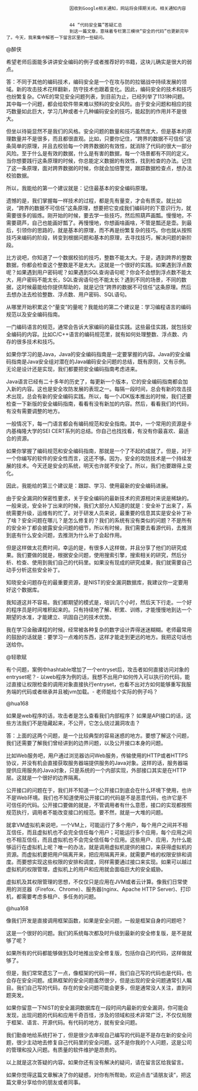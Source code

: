 
                            
                            因收到Google相关通知，网站将会择期关闭。相关通知内容
                            
                            
                            44 “代码安全篇”答疑汇总
                            到这一篇文章，意味着专栏第三模块“安全的代码”也更新完毕了。今天，我来集中解答一下留言区里的一些疑问。

@醉侠


希望老师后面能多讲讲安全编码的例子或者推荐好的书籍，这块儿确实是很大的弱点。


答：不同于其他的编码技术，编码安全是一个在攻与防的拉锯战中持续发展的领域。新的攻击技术花样翻新，防守技术也跟着变化。因此，编码安全的技术和技巧也纷繁复杂。CWE的常见安全问题列表，到目前为止，已经列举了1131种问题。其中每一个问题，都会给软件带来难以预料的安全风险。由于安全问题和相应的技巧数量如此巨大，学习几种或者十几种编码安全的技巧，能起到的作用并不是很大。

但坐以待毙显然不是我们的风格。安全问题的数量和技巧虽然庞大，但是基本的原理数量并不是很多，而且都很直观。比如，只要你记住，“跨界的数据不可信任”这条简单的原理，并且去校验每一个跨界数据的有效性，就消除了代码的很大一部分风险。至于什么是有效的数据，什么是有害的数据，每一个场景都有不同的定义。当你想要践行这条原理的时候，你总能定义数据的有效性，找到检查的办法。记住了这一条原理，面对跨界数据的时候，你就会加倍警觉，跟踪数据检查点，想办法校验数据。

所以，我能给的第一个建议就是：记住最基本的安全编码原理。

遗憾的是，我们掌握每一样技术的过程，都是先有量变，才会有质变。就比如说，“跨界的数据不可信任”这条原理，想要把它变成我们编码时的下意识行为，就需要很多的锻炼。刚开始的时候，要去学一些技巧，然后照葫芦画瓢。慢慢地，不需要葫芦，自己也能画好瓢了。再慢慢地，你想画啥画啥，不管是瓢还是壶。到最后，引领你的思路的，就是基本的原理，而不再是纷繁复杂的技巧。你也就从按照技巧来编码的阶段，转变到根据问题和基本的原理，去寻找技巧，解决问题的新阶段。

比方说吧，你知道了一个数据校验的技巧，整数不能太大。于是，遇到跨界的整数数据，你都会检查这个整数是不是太大。这就是一个很好的实践。如果遇到浮点数呢？如果遇到用户密码呢？如果遇到SQL查询语句呢？你会不会想到浮点数不能太大，用户密码不能太长，SQL查询语句也不能太长？遇到不同的场景，不同的数据，这时候最能给你提供帮助的，就是记住“跨界的数据不可信任”这条原理。然后去想办法去检验整数、浮点数、用户密码、SQL语句。

从哪里开始积累这个“量变”的量呢？我能给的第二个建议是：学习编程语言的编码规范以及安全编码指南。

一门编码语言的规范，通常会告诉大家编码的最佳实践。这些最佳实践，就包括安全编码的内容。比如C/C++语言的编码规范里，就有如何处理整数、浮点数、内存的很多技术和技巧。

如果你学习的是Java，Java的安全编码指南是一定要掌握的内容。Java的安全编码指南是Java安全组对潜在的Java编码安全问题的总结，既有原则，又有示例。无论是设计还是实现，我们都要把安全编码指南考虑进来。

Java语言已经有二十多年的历史了，每更新一个版本，它的安全编码指南都会加入新的内容。这也是安全攻防发展的表现之一。每隔一段时间，总会有新的攻击技术出现，总会有新的安全编码实践。所以，每一个JDK版本推出的时候，我们还要检查一下新版的安全编码指南，看看有没有新加的内容。然后，看看我们的代码，有没有需要调整的地方。

一般情况下，每一门语言都会有编码规范和安全指南。其中，一个常用的资源是卡内基梅隆大学的SEI CERT系列的总结。你自己也找找看，有没有你最喜欢、最适合的资源。

如果你掌握了编码规范和安全编码指南，那就是一个了不起的成就了。但是，对于一个你编写的软件的安全性而言，这还不够。因为，安全的攻防技术是一个持续发展的技术。今天还是安全的系统，明天也许就不安全了。所以，我们也要跟得上变化。

因此，我能给的第三个建议是：跟踪、学习、使用最新的安全编码进展。

由于安全漏洞的保密性要求，关于安全编码的最新技术的资源相对来说是稀缺的。一般来说，安全补丁出来的时候，我们大部分人知道的就是：安全补丁出来了，系统需要升级，运维有的忙了。对于研发人员来说，最重要的信息其实是安全补丁补了啥？安全问题在哪儿？是怎么修复的？我们的系统有没有类似的问题？不是所有的安全补丁都会披露安全问题的细节，所以有时候，我们需要去看源代码，去推测到底有什么安全问题，去推测为什么补丁会起作用。

但是这样做太花费时间，幸运的是，有很多人这样做，并且分享了他们的研究成果。我们要做的就是，根据安全问题，使用搜索引擎，搜索相关的研究，然后分析、检查、使用到我们自己的代码里。如果没有现成的研究成果，我们就需要自己动手分析这些安全补丁。

知晓安全问题存在的最重要资源，是NIST的安全漏洞数据库，我建议你一定要用好这个数据库。

我知道这并不容易。我们都期望的模式是，培训几个小时，然后天下行走。一个好的程序员是时间堆积起来的。只有持续地了解、积累、训练，才能慢慢地到达一个期望的水准，才能建立、巩固自己的技术优势。

我在学习金融课程的时候，经常被各种复杂的数字设计弄得迷迷糊糊。老师最常用的鼓励的话就是：要学习一点难的东西，这样才能走到更远的地方。我把这句话也送给你。

@轻歌赋


有个问题，案例中hashtable增加了一个entryset后，攻击者如何直接访问对象的entryset呢？-
以web程序为例的话，我想不出用户如何传入可以执行的代码，能过直接让权限检查的调用对象直接执行entryset，也看不出对方如何能够重写我服务端的代码或者继承并且被jvm加载。-
老师能给个实际的例子吗？


@hua168


如果是web程序的话，攻击者是怎么查看我们内部程序？ 如果是API接口的话，这些方法我们不是隐藏起来，不公开，它怎么绕过漏洞攻击？


答：上面的这两个问题，是一个比较典型的容易迷惑的地方。要想了解这个问题，我们还需要了解我们曾经讲到的边界问题，以及公开接口本身的问题。

比如Web服务吧，用户通过浏览器访问Web服务，传输使用的HTTP或者HTTPS协议，并没有机会直接获取服务器端提供服务的Java对象。这样的话，服务器端提供应用服务的Java对象，只是系统的一个内部实现，外部接口其实是在HTTP层。这就是一个很好的边界隔离。

公开接口的问题在于，我们并不知道一个公开接口到底会在什么环境下使用，也许不是Web环境。我们也不知道使用公开接口的代码是不是恶意代码，也许它是不可信任的代码。公开接口要做的就是，不管调用者有什么意愿，接口的实现都按照规范执行，调用者不能改变接口的规范。要不然，就是一大堆的问题。

就拿VM虚拟机来说吧，一个VM上，可能运行了多个用户，每个用户之间并不相互信任，而且虚拟机也不会完全信任每个用户；可能运行多个应用，每个应用之间也不相互信任，而且虚拟机也不会完全信任每个应用。这些用户、应用，为什么能够运行在虚拟机上呢？唯一的办法，就是调用虚拟机提供的接口，来获得虚拟机的资源。而虚拟机要把用户隔离开来，把应用隔离开来，就需要严格的权限安排和调度。而要想实现这些权限的安排和调度，同样需要通过接口来实现。如果可以越过虚拟机的权限管理，虚拟机上的用户和应用就会面临巨大的安全威胁。

虚拟机及其权限管理的思想，不仅仅只是应用在JVM或者云计算。像我们日常使用的浏览器（Firefox、Chrome）、服务器(nginx、Apache HTTP Server)、打印机，都需要考虑多租户、多任务的问题。

@hua168


像我们开发是直接调用框架函数，如果是安全问题，一般是框架自身的问题吧？


这是一个很好的问题。我们的系统每次都及时升级到最新的安全修复版，是不是就够了呢？

如果所有的代码都能够做到及时地推出安全修复版，包括你自己的代码，这样做就够了。

但是，我们常常遗忘了一点，像框架的代码一样，我们自己写的代码也是代码，也会存在安全问题。成熟框架的安全问题虽然很少，但是出现的安全问题通常引人瞩目。我们自己写的代码，存在的安全问题可能会更多，但是通常没人关注，直到问题突发。

如果你留意一下NIST的安全漏洞数据库在一段时间内最新的安全漏洞，你可能会发现，出现问题的代码和应用千奇百怪，涉及的领域和技术非常广泛，不仅仅局限于框架、语言、开源代码。有代码的地方，就有安全问题。

我们勤奋地给系统打补丁，但是很少去审视自己编写的代码是不是存在新的安全问题，很少主动地去修复自己代码里的安全问题。这不是你我的个人问题，这是公司的管理和投入问题。有质量的软件维护是昂贵的。

以上就是这次答疑的内容。如果你还有没有解决的疑问，请在留言区给我留言。

如果你觉得这篇文章解决了你的疑惑，对你有所帮助，欢迎点击“请朋友读”，把这篇文章分享给你的朋友或者同事。

                        
                        
                            